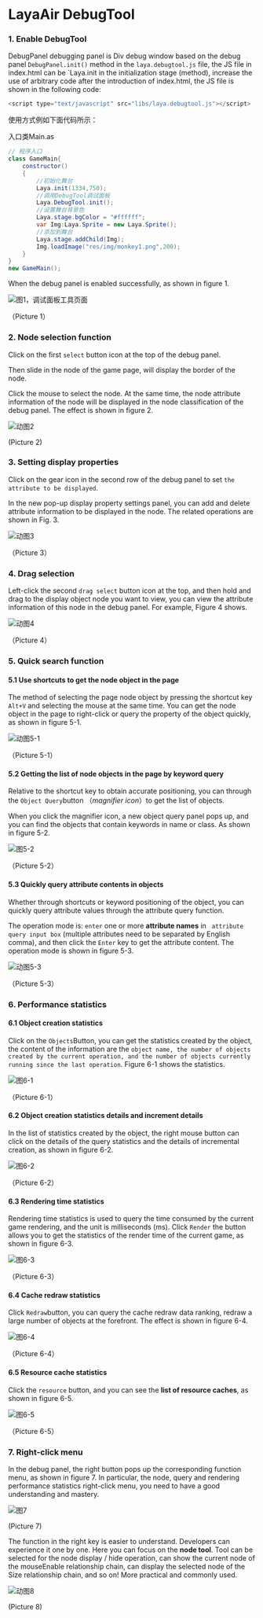 # LayaAir DebugTool

### 1. Enable DebugTool

DebugPanel debugging panel is Div debug window based on the debug panel `DebugPanel.init()` method in the `laya.debugtool.js` file, the JS file in index.html can be `Laya.init in the initialization stage (method), increase the use of arbitrary code after the introduction of index.html, the JS file is shown in the following code:

```javascript
<script type="text/javascript" src="libs/laya.debugtool.js"></script>
```

使用方式例如下面代码所示：

入口类Main.as

```java
// 程序入口
class GameMain{
    constructor()
    {
        //初始化舞台
        Laya.init(1334,750);
        //调用DebugTool调试面板
        Laya.DebugTool.init();
        //设置舞台背景色
        Laya.stage.bgColor = "#ffffff";
        var Img:Laya.Sprite = new Laya.Sprite();
        //添加到舞台
        Laya.stage.addChild(Img);
        Img.loadImage("res/img/monkey1.png",200);
    }
}
new GameMain();
```

When the debug panel is enabled successfully, as shown in figure 1.

![图1，调试面板工具页面](img/1.png)  

（Picture 1）



### 2. Node selection function

Click on the first `select` button icon at the top of the debug panel.

Then slide in the node of the game page, will display the border of the node.

Click the mouse to select the node. At the same time, the node attribute information of the node will be displayed in the node classification of the debug panel. The effect is shown in figure 2.

![动图2](img/2.gif) 

(Picture 2)



### 3. Setting display properties

Click on the gear icon in the second row of the debug panel to set `the attribute to be displayed`.

In the new pop-up display property settings panel, you can add and delete attribute information to be displayed in the node. The related operations are shown in Fig. 3.

![动图3](img/3.gif)  

（Picture 3）



### 4. Drag selection

Left-click the second `drag select` button icon at the top, and then hold and drag to the display object node you want to view, you can view the attribute information of this node in the debug panel. For example, Figure 4 shows.


![动图4](img/4.gif)  

（Picture 4）



### 5. Quick search function

#### 5.1 Use shortcuts to get the node object in the page

The method of selecting the page node object by pressing the shortcut key `Alt+V` and selecting the mouse at the same time. You can get the node object in the page to right-click or query the property of the object quickly, as shown in figure 5-1.

![动图5-1](img/5-1.gif)  

（Picture 5-1）

#### 5.2 Getting the list of node objects in the page by keyword query

Relative to the shortcut key to obtain accurate positioning, you can through the `Object Query`button （*magnifier icon*）to get the list of objects.

When you click the magnifier icon, a new object query panel pops up, and you can find the objects that contain keywords in name or class. As shown in figure 5-2.

![图5-2](img/5-2.png) 

（Picture 5-2）

#### 5.3 Quickly query attribute contents in objects

Whether through shortcuts or keyword positioning of the object, you can quickly query attribute values through the attribute query function.

The operation mode is: `enter` one or more **attribute names** in ` attribute query input box` (multiple attributes need to be separated by English comma), and then click the `Enter` key to get the attribute content. The operation mode is shown in figure 5-3.

![动图5-3](img/5-3.gif)  

（Picture 5-3）



### 6. Performance statistics

#### 6.1 Object creation statistics

Click on the `Objects`Button, you can get the statistics created by the object, the content of the information are the `object name, the number of objects created by the current operation, and the number of objects currently running since the last operation`. Figure 6-1 shows the statistics.

![图6-1](img/6-1.png)   

（Picture 6-1）

#### 6.2 Object creation statistics details and increment details

In the list of statistics created by the object, the right mouse button can click on the details of the query statistics and the details of incremental creation, as shown in figure 6-2.

![图6-2](img/6-2.png)   

（Picture 6-2）

#### 6.3  Rendering time statistics

Rendering time statistics is used to query the time consumed by the current game rendering, and the unit is milliseconds (ms). Click `Render` the button allows you to get the statistics of the render time of the current game, as shown in figure 6-3.

![图6-3](img/6-3.png)   

（Picture 6-3）



#### 6.4 Cache redraw statistics

Click `Redraw`button, you can query the cache redraw data ranking, redraw a large number of objects at the forefront. The effect is shown in figure 6-4.

![图6-4](img/6-4.png)   

（Picture 6-4）



#### 6.5 Resource cache statistics

Click the `resource` button, and you can see the **list of resource caches**, as shown in figure 6-5.

![图6-5](img/6-5.png)   

（Picture 6-5）



### 7. Right-click menu

In the debug panel, the right button pops up the corresponding function menu, as shown in figure 7. In particular, the node, query and rendering performance statistics right-click menu, you need to have a good understanding and mastery.

![图7](img/7.png) 

(Picture 7)



The function in the right key is easier to understand. Developers can experience it one by one. Here you can focus on the **node tool**. Tool can be selected for the node display / hide operation, can show the current node of the mouseEnable relationship chain, can display the selected node of the Size relationship chain, and so on! More practical and commonly used.

![动图8](img/8.gif)  

(Picture 8)



